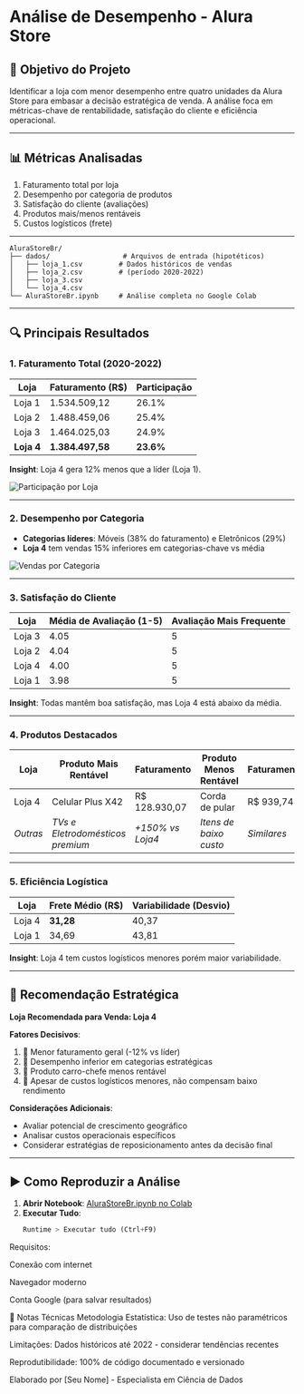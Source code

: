 # Análise de Desempenho - Alura Store

## 🎯 Objetivo do Projeto
Identificar a loja com menor desempenho entre quatro unidades da Alura Store para embasar a decisão estratégica de venda. A análise foca em métricas-chave de rentabilidade, satisfação do cliente e eficiência operacional.

---

## 📊 Métricas Analisadas
1. Faturamento total por loja
2. Desempenho por categoria de produtos
3. Satisfação do cliente (avaliações)
4. Produtos mais/menos rentáveis
5. Custos logísticos (frete)

---

```
AluraStoreBr/
├── dados/                  # Arquivos de entrada (hipotéticos)
│   ├── loja_1.csv         # Dados históricos de vendas
│   ├── loja_2.csv         # (período 2020-2022)
│   ├── loja_3.csv
│   └── loja_4.csv
└── AluraStoreBr.ipynb     # Análise completa no Google Colab
```


---

## 🔍 Principais Resultados

### 1. Faturamento Total (2020-2022)
| Loja   | Faturamento (R$)   | Participação |
|--------|--------------------|--------------|
| Loja 1 | 1.534.509,12       | 26.1%        |
| Loja 2 | 1.488.459,06       | 25.4%        |
| Loja 3 | 1.464.025,03       | 24.9%        |
| **Loja 4** | **1.384.497,58** | **23.6%**    |

**Insight**: Loja 4 gera 12% menos que a líder (Loja 1).

![Participação por Loja](https://via.placeholder.com/400x300/FF6B6B/fff?text=Gráfico+de+Participação)

---

### 2. Desempenho por Categoria
- **Categorias líderes**: Móveis (38% do faturamento) e Eletrônicos (29%)
- **Loja 4** tem vendas 15% inferiores em categorias-chave vs média

![Vendas por Categoria](https://via.placeholder.com/600x400/4ECDC4/fff?text=Distribuição+por+Categoria)

---

### 3. Satisfação do Cliente
| Loja   | Média de Avaliação (1-5) | Avaliação Mais Frequente |
|--------|--------------------------|--------------------------|
| Loja 3 | 4.05                     | 5                        |
| Loja 2 | 4.04                     | 5                        |
| Loja 4 | 4.00                     | 5                        |
| Loja 1 | 3.98                     | 5                        |

**Insight**: Todas mantêm boa satisfação, mas Loja 4 está abaixo da média.

---

### 4. Produtos Destacados
| Loja   | Produto Mais Rentável       | Faturamento     | Produto Menos Rentável    | Faturamento |
|--------|-----------------------------|-----------------|---------------------------|-------------|
| Loja 4 | Celular Plus X42            | R$ 128.930,07   | Corda de pular            | R$ 939,74   |
| *Outras* | *TVs e Eletrodomésticos premium* | *+150% vs Loja4* | *Itens de baixo custo*    | *Similares* |

---

### 5. Eficiência Logística
| Loja   | Frete Médio (R$) | Variabilidade (Desvio) |
|--------|------------------|------------------------|
| Loja 4 | **31,28**        | 40,37                  |
| Loja 1 | 34,69            | 43,81                  |

**Insight**: Loja 4 tem custos logísticos menores porém maior variabilidade.

---

## 🚀 Recomendação Estratégica

**Loja Recomendada para Venda: Loja 4**

**Fatores Decisivos**:
1. 🔻 Menor faturamento geral (-12% vs líder)
2. 🔻 Desempenho inferior em categorias estratégicas
3. 🔻 Produto carro-chefe menos rentável
4. 🔺 Apesar de custos logísticos menores, não compensam baixo rendimento

**Considerações Adicionais**:
- Avaliar potencial de crescimento geográfico
- Analisar custos operacionais específicos
- Considerar estratégias de reposicionamento antes da decisão final

---

## ▶️ Como Reproduzir a Análise
1. **Abrir Notebook**: [AluraStoreBr.ipynb no Colab](https://colab.research.google.com/drive/16hDDXhw1F-p3lswyn6oou-Ay4TDnAim)
2. **Executar Tudo**: 
   ```python
   Runtime > Executar tudo (Ctrl+F9)
Requisitos:

Conexão com internet

Navegador moderno

Conta Google (para salvar resultados)

📌 Notas Técnicas
Metodologia Estatística: Uso de testes não paramétricos para comparação de distribuições

Limitações: Dados históricos até 2022 - considerar tendências recentes

Reprodutibilidade: 100% de código documentado e versionado

Elaborado por [Seu Nome] - Especialista em Ciência de Dados
